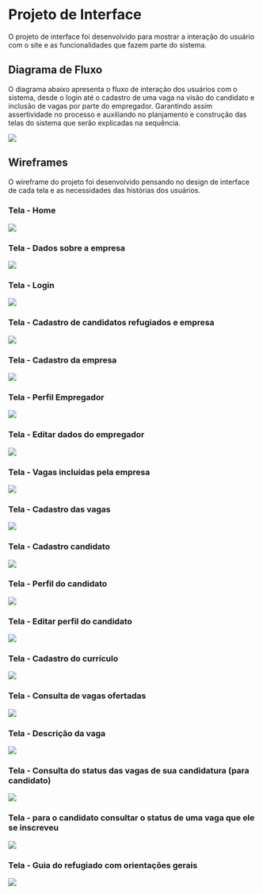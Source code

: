 
# Projeto de Interface

O projeto de interface foi desenvolvido para mostrar a interação do usuário com o site e as funcionalidades que fazem parte do sistema. 

## Diagrama de Fluxo

O diagrama abaixo apresenta o fluxo de interação dos usuários com o sistema, desde o login até o cadastro de uma vaga na visão do candidato e inclusão de vagas por parte do empregador. Garantindo assim assertividade no processo e auxiliando no planjamento e construção das telas do sistema que serão explicadas na sequência.

<img src ="/docs/img/Fluxograma.PNG">

## Wireframes

O wireframe do projeto foi desenvolvido pensando no design de interface de cada tela e as necessidades das histórias dos usuários.

### Tela - Home

<img src ="/docs/img/HOME.PNG">

### Tela - Dados sobre a empresa

<img src ="/docs/img/SOBRE NÓS.PNG">

### Tela - Login

<img src ="/docs/img/LOGIN.PNG">

### Tela - Cadastro de candidatos refugiados e empresa

<img src ="/docs/img/CADASTRO.PNG">

### Tela - Cadastro da empresa

<img src ="/docs/img/CADASTRO EMPREGADOR.PNG">

### Tela - Perfil Empregador

<img src ="/docs/img/PERFIL EMPREGADOR.PNG">

### Tela - Editar dados do empregador

<img src ="/docs/img/EDITAR DADOS EMPRESA.PNG">

### Tela - Vagas incluidas pela empresa

<img src ="/docs/img/INCLUSAO VAGA EMPRESA.PNG">

### Tela - Cadastro das vagas

<img src ="/docs/img/CRIAR VAGA.PNG">

### Tela - Cadastro candidato

<img src ="/docs/img/CADASTRO CANDIDATO.PNG">

### Tela - Perfil do candidato

<img src ="/docs/img/PERFIL CANDIDATO.PNG">

### Tela - Editar perfil do candidato

<img src ="/docs/img/EDITAR DADOS CANDIDATO.PNG">

### Tela - Cadastro do currículo

<img src ="/docs/img/CRIAR CURRICULO.PNG">

### Tela - Consulta de vagas ofertadas

<img src ="/docs/img/VAGAS.PNG">

### Tela - Descrição da vaga

<img src ="/docs/img/DESCRICAO DA VAGA.PNG">

### Tela - Consulta do status das vagas de sua candidatura (para candidato)

<img src ="/docs/img/VAGAS INSCRITAS PELO CANDIDATO.PNG"> 

### Tela - para o candidato consultar o status de uma vaga que ele se inscreveu

<img src ="/docs/img/STATUS VAGA INSC CANDIDATO.PNG">

### Tela - Guia do refugiado com orientações gerais

<img src ="/docs/img/GUIA REFUGIADO.PNG">
